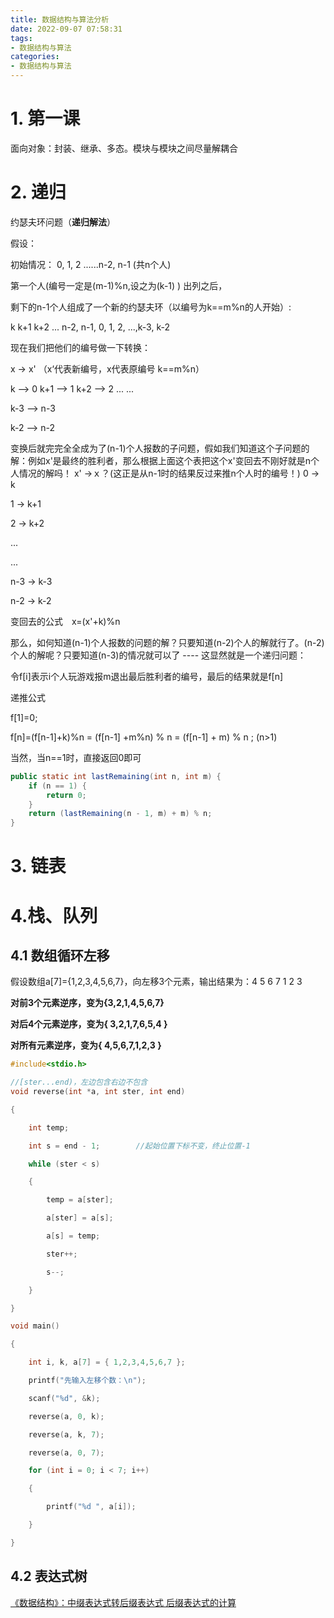 ```yaml
---
title: 数据结构与算法分析
date: 2022-09-07 07:58:31
tags:
- 数据结构与算法
categories:
- 数据结构与算法
---
```


# 1. 第一课

面向对象：封装、继承、多态。模块与模块之间尽量解耦合

# 2. 递归

约瑟夫环问题（**递归解法**）

假设：

初始情况： 0, 1, 2 ......n-2, n-1 (共n个人)

 第一个人(编号一定是(m-1)%n,设之为(k-1) ) 出列之后，

剩下的n-1个人组成了一个新的约瑟夫环（以编号为k==m%n的人开始）:

 k  k+1  k+2  ... n-2, n-1, 0, 1, 2, ...,k-3, k-2 

现在我们把他们的编号做一下转换：

x -> x'   （x‘代表新编号，x代表原编号  k==m%n）

k   --> 0
k+1  --> 1
k+2  --> 2
...
...

k-3  --> n-3

k-2  --> n-2

变换后就完完全全成为了(n-1)个人报数的子问题，假如我们知道这个子问题的解：例如x'是最终的胜利者，那么根据上面这个表把这个x'变回去不刚好就是n个人情况的解吗！
x' ->ｘ？(这正是从n-1时的结果反过来推n个人时的编号！)
0 -> k

1 -> k+1

2 -> k+2

...

...

n-3 -> k-3

n-2 -> k-2

变回去的公式　x=(x'+k)%n


那么，如何知道(n-1)个人报数的问题的解？只要知道(n-2)个人的解就行了。(n-2)个人的解呢？只要知道(n-3)的情况就可以了 ---- 这显然就是一个递归问题：


令f[i]表示i个人玩游戏报m退出最后胜利者的编号，最后的结果就是f[n]

递推公式

f[1]=0;

f[n]=(f[n-1]+k)%n = (f[n-1] +m%n) % n = (f[n-1] + m) % n ;  (n>1)

当然，当n==1时，直接返回0即可

```java
public static int lastRemaining(int n, int m) {
    if (n == 1) {
        return 0;
    }
    return (lastRemaining(n - 1, m) + m) % n;
}
```

# 3. 链表

# 4.栈、队列

## 4.1 数组循环左移

假设数组a[7]={1,2,3,4,5,6,7}，向左移3个元素，输出结果为：4 5 6 7 1 2 3

**对前3个元素逆序，变为{3,2,1,4,5,6,7}**

**对后4个元素逆序，变为{ 3,2,1,7,6,5,4 }**

**对所有元素逆序，变为{ 4,5,6,7,1,2,3 }**

```c
#include<stdio.h>

//[ster...end)，左边包含右边不包含
void reverse(int *a, int ster, int end)

{

    int temp;

    int s = end - 1;        //起始位置下标不变，终止位置-1

    while (ster < s)

    {

        temp = a[ster];

        a[ster] = a[s];

        a[s] = temp;

        ster++;

        s--;

    }

}

void main()

{

    int i, k, a[7] = { 1,2,3,4,5,6,7 };

    printf("先输入左移个数：\n");

    scanf("%d", &k);

    reverse(a, 0, k);

    reverse(a, k, 7);

    reverse(a, 0, 7);

    for (int i = 0; i < 7; i++)

    {

        printf("%d ", a[i]);

    }

}
```

## 4.2 表达式树

[《数据结构》：中缀表达式转后缀表达式 后缀表达式的计算](https://blog.csdn.net/Amentos/article/details/127182926)
